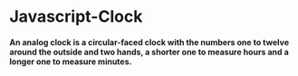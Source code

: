 # Javascript-Clock


#### An analog clock is a circular-faced clock with the numbers one to twelve around the outside and two hands, a shorter one to measure hours and a longer one to measure minutes.
